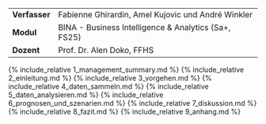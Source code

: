 
<div class="table-name-value" markdown="1">

| | |
| --- | --- |
| **Verfasser** | Fabienne Ghirardin, Amel Kujovic und André Winkler |
| **Modul** | BINA - Business Intelligence & Analytics (Sa+, FS25) |
| **Dozent** | Prof. Dr. Alen Doko, FFHS |

</div>

{% include_relative 1_management_summary.md %}
{% include_relative 2_einleitung.md %}
{% include_relative 3_vorgehen.md %}
{% include_relative 4_daten_sammeln.md %}
{% include_relative 5_daten_analysieren.md %}
{% include_relative 6_prognosen_und_szenarien.md %}
{% include_relative 7_diskussion.md %}
{% include_relative 8_fazit.md %}
{% include_relative 9_anhang.md %}